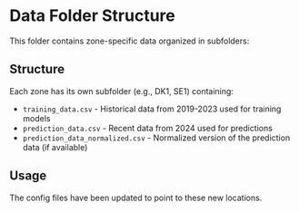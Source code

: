 # Data Folder Structure

This folder contains zone-specific data organized in subfolders:

## Structure
Each zone has its own subfolder (e.g., DK1, SE1) containing:
- `training_data.csv` - Historical data from 2019-2023 used for training models
- `prediction_data.csv` - Recent data from 2024 used for predictions
- `prediction_data_normalized.csv` - Normalized version of the prediction data (if available)

## Usage
The config files have been updated to point to these new locations.
